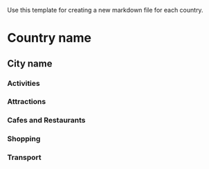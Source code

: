 Use this template for creating a new markdown file for each country.

# Country name

## City name

### Activities

### Attractions

### Cafes and Restaurants

### Shopping

### Transport
